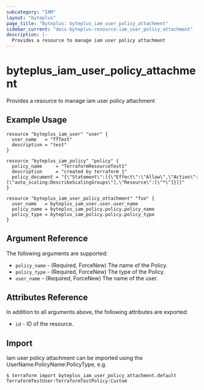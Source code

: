 ```yaml
---
subcategory: "IAM"
layout: "byteplus"
page_title: "Byteplus: byteplus_iam_user_policy_attachment"
sidebar_current: "docs-byteplus-resource-iam_user_policy_attachment"
description: |-
  Provides a resource to manage iam user policy attachment
---
```

# byteplus_iam_user_policy_attachment
Provides a resource to manage iam user policy attachment
## Example Usage
```hcl
resource "byteplus_iam_user" "user" {
  user_name   = "TfTest"
  description = "test"
}

resource "byteplus_iam_policy" "policy" {
  policy_name     = "TerraformResourceTest1"
  description     = "created by terraform 1"
  policy_document = "{\"Statement\":[{\"Effect\":\"Allow\",\"Action\":[\"auto_scaling:DescribeScalingGroups\"],\"Resource\":[\"*\"]}]}"
}

resource "byteplus_iam_user_policy_attachment" "foo" {
  user_name   = byteplus_iam_user.user.user_name
  policy_name = byteplus_iam_policy.policy.policy_name
  policy_type = byteplus_iam_policy.policy.policy_type
}
```
## Argument Reference
The following arguments are supported:
* `policy_name` - (Required, ForceNew) The name of the Policy.
* `policy_type` - (Required, ForceNew) The type of the Policy.
* `user_name` - (Required, ForceNew) The name of the user.

## Attributes Reference
In addition to all arguments above, the following attributes are exported:
* `id` - ID of the resource.



## Import
Iam user policy attachment can be imported using the UserName:PolicyName:PolicyType, e.g.
```
$ terraform import byteplus_iam_user_policy_attachment.default TerraformTestUser:TerraformTestPolicy:Custom
```

